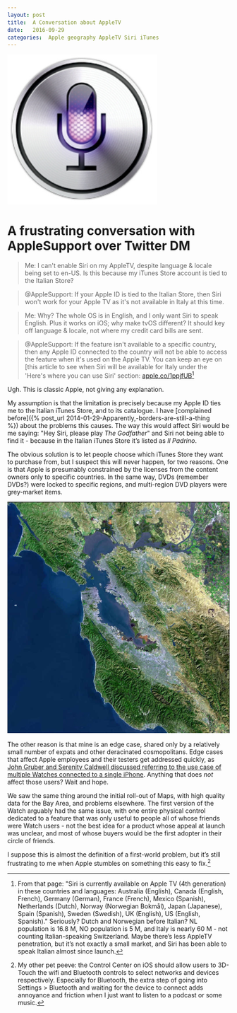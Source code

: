 ```yaml
---
layout: post
title:  A Conversation about AppleTV 
date:   2016-09-29 
categories:  Apple geography AppleTV Siri iTunes 
---
```


![](/images/unknown_filename.1.jpeg)

# A frustrating conversation with AppleSupport over Twitter DM

> Me: I can't enable Siri on my AppleTV, despite language & locale being set to en-US. Is this because my iTunes Store account is tied to the Italian Store?

> @AppleSupport: If your Apple ID is tied to the Italian Store, then Siri won't work for your Apple TV as it's not available in Italy at this time.

> Me: Why? The whole OS is in English, and I only want Siri to speak English. Plus it works on iOS; why make tvOS different? It should key off language & locale, not where my credit card bills are sent.

> @AppleSupport: If the feature isn't available to a specific country, then any Apple ID connected to the country will not be able to access the feature when it's used on the Apple TV. You can keep an eye on [this article to see when Siri will be available for Italy under the 'Here's where you can use Siri' section: [apple.co/1ppjfUB](http://apple.co/1ppjfUB)[^1]

Ugh. This is classic Apple, not giving any explanation.

My assumption is that the limitation is precisely because my Apple ID ties me to the Italian iTunes Store, and to its catalogue. I have [complained before]({% post_url 2014-01-29-Apparently,-borders-are-still-a-thing %}) about the problems this causes. The way this would affect Siri would be me saying: "Hey Siri, please play *The Godfather*" and Siri not being able to find it - because in the Italian iTunes Store it’s listed as *Il Padrino*.

The obvious solution is to let people choose which iTunes Store they want to purchase from, but I suspect this will never happen, for two reasons. One is that Apple is presumably constrained by the licenses from the content owners only to specific countries. In the same way, DVDs (remember DVDs?) were locked to specific regions, and multi-region DVD players were grey-market items.

![](/images/unknown_filename.jpeg)

The other reason is that mine is an edge case, shared only by a relatively small number of expats and other deracinated cosmopolitans. Edge cases that affect Apple employees and their testers get addressed quickly, as [John Gruber and Serenity Caldwell discussed referring to the use case of multiple Watches connected to a single iPhone](https://overcast.fm/+BtuzGJcac). Anything that does *not* affect those users? Wait and hope.

We saw the same thing around the initial roll-out of Maps, with high quality data for the Bay Area, and problems elsewhere. The first version of the Watch arguably had the same issue, with one entire physical control dedicated to a feature that was only useful to people all of whose friends were Watch users - not the best idea for a product whose appeal at launch was unclear, and most of whose buyers would be the first adopter in their circle of friends.

I suppose this is almost the definition of a first-world problem, but it’s still frustrating to me when Apple stumbles on something this easy to fix.[^2]

[^1]: From that page: "Siri is currently available on Apple TV (4th generation) in these countries and languages: Australia (English), Canada (English, French), Germany (German), France (French), Mexico (Spanish), Netherlands (Dutch), Norway (Norwegian Bokmål), Japan (Japanese), Spain (Spanish), Sweden (Swedish), UK (English), US (English, Spanish)." Seriously? Dutch and Norwegian before Italian? NL population is 16.8 M, NO population is 5 M, and Italy is nearly 60 M - not counting Italian-speaking Switzerland. Maybe there’s less AppleTV penetration, but it’s not exactly a small market, and Siri has been able to speak Italian almost since launch.

[^2]: My other pet peeve: the Control Center on iOS should allow users to 3D-Touch the wifi and Bluetooth controls to select networks and devices respectively. Especially for Bluetooth, the extra step of going into Settings > Bluetooth and waiting for the device to connect adds annoyance and friction when I just want to listen to a podcast or some music.